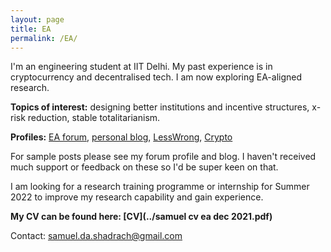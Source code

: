 ```yaml
---
layout: page
title: EA
permalink: /EA/
---
```


I'm an engineering student at IIT Delhi. My past experience is in cryptocurrency and decentralised tech. I am now exploring EA-aligned research.

**Topics of interest:** designing better institutions and incentive structures, x-risk reduction, stable totalitarianism.

**Profiles:** [EA forum](https://forum.effectivealtruism.org/users/samuel-shadrach-1), [personal blog](https://kroma.substack.com), [LessWrong](https://www.lesswrong.com/users/samuel-shadrach), [Crypto](https://samueldashadrach.github.io/Crypto/)

For sample posts please see my forum profile and blog. I haven't received much support or feedback on these so I'd be super keen on that.

I am looking for a research training programme or internship for Summer 2022 to improve my research capability and gain experience.

**My CV can be found here: [CV](../samuel cv ea dec 2021.pdf)**

Contact: samuel.da.shadrach@gmail.com
